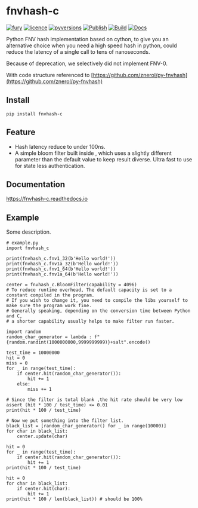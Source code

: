 # fnvhash-c
[![fury](https://img.shields.io/pypi/v/fnvhash-c.svg)](https://pypi.org/project/fnvhash-c/)
[![licence](https://img.shields.io/github/license/GoodManWEN/py-fnvhash-c)](https://github.com/GoodManWEN/py-fnvhash-c/blob/master/LICENSE)
[![pyversions](https://img.shields.io/pypi/pyversions/fnvhash-c.svg)](https://pypi.org/project/fnvhash-c/)
[![Publish](https://github.com/GoodManWEN/py-fnvhash-c/workflows/Publish/badge.svg)](https://github.com/GoodManWEN/py-fnvhash-c/actions?query=workflow:Publish)
[![Build](https://github.com/GoodManWEN/py-fnvhash-c/workflows/Build/badge.svg)](https://github.com/GoodManWEN/py-fnvhash-c/actions?query=workflow:Build)
[![Docs](https://readthedocs.org/projects/fnvhash-c/badge/?version=latest)](https://readthedocs.org/projects/fnvhash-c/)

Python FNV hash implementation based on cython, to give you an alternative choice when you need a high speed hash in python, could reduce the latency of a single call to tens of nanoseconds.

Because of deprecation, we selectively did not implement FNV-0.

With code structure referenced to [https://github.com/znerol/py-fnvhash](https://github.com/znerol/py-fnvhash)

## Install

    pip install fnvhash-c

## Feature
- Hash latency reduce to under 100ns.
- A simple bloom filter built inside , which uses a slightly different parameter than the default value to keep result diverse. Ultra fast to use for state less authentication.

## Documentation
https://fnvhash-c.readthedocs.io

## Example

Some description.
```Python3
# example.py
import fnvhash_c

print(fnvhash_c.fnv1_32(b'Hello world!'))
print(fnvhash_c.fnv1a_32(b'Hello world!'))
print(fnvhash_c.fnv1_64(b'Hello world!'))
print(fnvhash_c.fnv1a_64(b'Hello world!'))

center = fnvhash_c.BloomFilter(capability = 4096) 
# To reduce runtime overhead, The default capacity is set to a constant compiled in the program.
# If you wish to change it, you need to compile the libs yourself to make sure the program work fine.
# Generally speaking, depending on the conversion time between Python and C, 
# a shorter capability usually helps to make filter run faster.

import random
random_char_generator = lambda : f"{random.randint(1000000000,9999999999)}+salt".encode()

test_time = 10000000
hit = 0
miss = 0
for _ in range(test_time):
    if center.hit(random_char_generator()):
        hit += 1
    else:
        miss += 1

# Since the filter is total blank ,the hit rate should be very low
assert (hit * 100 / test_time) <= 0.01
print(hit * 100 / test_time)

# Now we put something into the filter list.
black_list = [random_char_generator() for _ in range(10000)]
for char in black_list:
    center.update(char)
    
hit = 0
for _ in range(test_time):
    if center.hit(random_char_generator()):
        hit += 1
print(hit * 100 / test_time)

hit = 0
for char in black_list:
    if center.hit(char):
        hit += 1
print(hit * 100 / len(black_list)) # should be 100%
```
